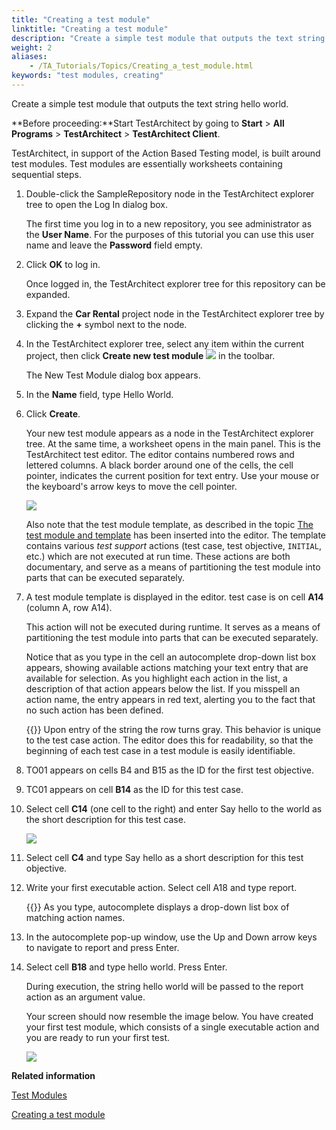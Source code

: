 ```yaml
--- 
title: "Creating a test module"
linktitle: "Creating a test module"
description: "Create a simple test module that outputs the text string hello world."
weight: 2
aliases: 
    - /TA_Tutorials/Topics/Creating_a_test_module.html
keywords: "test modules, creating"
---
```


Create a simple test module that outputs the text string hello world.

**Before proceeding:**Start TestArchitect by going to **Start** \> **All Programs** \> **TestArchitect** \> **TestArchitect Client**.

TestArchitect, in support of the Action Based Testing model, is built around test modules. Test modules are essentially worksheets containing sequential steps.

1.  Double-click the SampleRepository node in the TestArchitect explorer tree to open the Log In dialog box.

    The first time you log in to a new repository, you see administrator as the **User Name**. For the purposes of this tutorial you can use this user name and leave the **Password** field empty.

2.  Click **OK** to log in.

    Once logged in, the TestArchitect explorer tree for this repository can be expanded.

3.  Expand the **Car Rental** project node in the TestArchitect explorer tree by clicking the **+** symbol next to the node.

4.  In the TestArchitect explorer tree, select any item within the current project, then click **Create new test module** ![](/images/TA_Tutorials/Images/btn.TAC_toolbar.CreateTestModule.png) in the toolbar.

    The New Test Module dialog box appears.

5.  In the **Name** field, type Hello World.

6.  Click **Create**.

    Your new test module appears as a node in the TestArchitect explorer tree. At the same time, a worksheet opens in the main panel. This is the TestArchitect test editor. The editor contains numbered rows and lettered columns. A black border around one of the cells, the cell pointer, indicates the current position for text entry. Use your mouse or the keyboard's arrow keys to move the cell pointer.

    ![](/images/TA_Tutorials/Images/tut.Simple_Tests.creating01.PNG)

    Also note that the test module template, as described in the topic [The test module and template](/testarchitect-tutorial/part-1-getting-started-with-testarchitect/introducing-testarchitect/the-test-module-and-template) has been inserted into the editor. The template contains various *test support* actions \(test case, test objective, `INITIAL`, etc.\) which are not executed at run time. These actions are both documentary, and serve as a means of partitioning the test module into parts that can be executed separately.

7.  A test module template is displayed in the editor. test case is on cell **A14** \(column A, row A14\).

    This action will not be executed during runtime. It serves as a means of partitioning the test module into parts that can be executed separately.

    Notice that as you type in the cell an autocomplete drop-down list box appears, showing available actions matching your text entry that are available for selection. As you highlight each action in the list, a description of that action appears below the list. If you misspell an action name, the entry appears in red text, alerting you to the fact that no such action has been defined.

    {{<note>}} Upon entry of the string the row turns gray. This behavior is unique to the test case action. The editor does this for readability, so that the beginning of each test case in a test module is easily identifiable.

8.  TO01 appears on cells B4 and B15 as the ID for the first test objective.

9.  TC01 appears on cell **B14** as the ID for this test case.

10. Select cell **C14** \(one cell to the right\) and enter Say hello to the world as the short description for this test case.

    ![](/images/TA_Tutorials/Images/tut.Simple_Tests.creating03.PNG)

11. Select cell **C4** and type Say hello as a short description for this test objective.

12. Write your first executable action. Select cell A18 and type report.

    {{<note>}} As you type, autocomplete displays a drop-down list box of matching action names.

13. In the autocomplete pop-up window, use the Up and Down arrow keys to navigate to report and press Enter.

14. Select cell **B18** and type hello world. Press Enter.

    During execution, the string hello world will be passed to the report action as an argument value.

    Your screen should now resemble the image below. You have created your first test module, which consists of a single executable action and you are ready to run your first test.

    ![](/images/TA_Tutorials/Images/tut.Simple_Tests.creating04.PNG)





**Related information**  


[Test Modules](/user-guide/introduction-to-action-based-testing/action-based-testing/test-modules)

[Creating a test module](/user-guide/tests/creating-a-test-module)

